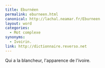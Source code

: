 ```yaml
---
title: Eburnéen
permalink: eburneen.html
canonical: http://lachal.neamar.fr/Eburneen
layout: word
categories:
  - Mot complexe
synonyms:
  - Ivoirin.
link: http://dictionnaire.reverso.net
---
```


Qui a la blancheur, l'apparence de l'ivoire.

